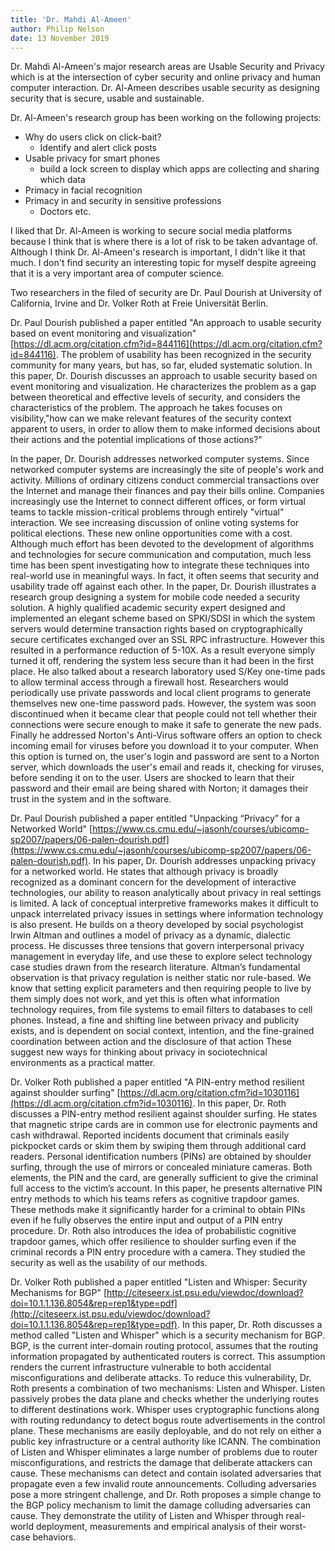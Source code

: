```yaml
---
title: 'Dr. Mahdi Al-Ameen'
author: Philip Nelson
date: 13 November 2019
---
```


Dr. Mahdi Al-Ameen's major research areas are Usable Security and Privacy which is at the intersection of cyber security and online privacy and human computer interaction. Dr. Al-Ameen describes usable security as designing security that is secure, usable and sustainable.

Dr. Al-Ameen's research group has been working on the following projects:

* Why do users click on click-bait?
  * Identify and alert click posts
* Usable privacy for smart phones
  * build a lock screen to display which apps are collecting and sharing which data
* Primacy in facial recognition
* Primacy in and security in sensitive professions
  * Doctors etc.

I liked that Dr. Al-Ameen is working to secure social media platforms because I think that is where there is a lot of risk to be taken advantage of. Although I think Dr. Al-Ameen's research is important, I didn't like it that much. I don't find security an interesting topic for myself despite agreeing that it is a very important area of computer science.

Two researchers in the filed of security are Dr. Paul Dourish at University of California, Irvine and Dr. Volker Roth at Freie Universität Berlin.

Dr. Paul Dourish published a paper entitled "An approach to usable security based on event monitoring and visualization" [https://dl.acm.org/citation.cfm?id=844116](https://dl.acm.org/citation.cfm?id=844116). The problem of usability has been recognized in the security community for many years, but has, so far, eluded systematic solution. In this paper, Dr. Dourish discusses an approach to usable security based on event monitoring and visualization. He characterizes the problem as a gap between theoretical and effective levels of security, and considers the characteristics of the problem. The approach he takes focuses on visibility,"how can we make relevant features of the security context apparent to users, in order to allow them to make informed decisions about their actions and the potential implications of those actions?"

In the paper, Dr. Dourish addresses networked computer systems. Since networked computer systems are increasingly the site of people's work and activity. Millions of ordinary citizens conduct commercial transactions over the Internet and manage their finances and pay their bills online. Companies increasingly use the Internet to connect different offices, or form virtual teams to tackle mission-critical problems through entirely "virtual" interaction. We see increasing discussion of online voting systems for political elections. These new online opportunities come with a cost. Although much effort has been devoted to the development of algorithms and technologies for secure communication and computation, much less time has been spent investigating how to integrate these techniques into real-world use in meaningful ways. In fact, it often seems that security and usability trade off against each other. In the paper, Dr. Dourish illustrates a research group designing a system for mobile code needed a security solution. A highly qualified academic security expert designed and implemented an elegant scheme based on SPKI/SDSI in which the system servers would determine transaction rights based on cryptographically secure certificates exchanged over an SSL RPC infrastructure. However this resulted in a performance reduction of 5-10X. As a result everyone simply turned it off, rendering the system less secure than it had been in the first place. He also talked about a research laboratory used S/Key one-time pads to allow terminal access through a firewall host. Researchers would periodically use private passwords and local client programs to generate themselves new one-time password pads. However, the system was soon discontinued when it became clear that people could not tell whether their connections were secure enough to make it safe to generate the new pads. Finally he addressed Norton's Anti-Virus software offers an option to check incoming email for viruses before you download it to your computer. When this option is turned on, the user's login and password are sent to a Norton server, which downloads the user's email and reads it, checking for viruses, before sending it on to the user. Users are shocked to learn that their password and their email are being shared with Norton; it damages their trust in the system and in the software. 

Dr. Paul Dourish published a paper entitled "Unpacking “Privacy” for a Networked World" [https://www.cs.cmu.edu/~jasonh/courses/ubicomp-sp2007/papers/06-palen-dourish.pdf](https://www.cs.cmu.edu/~jasonh/courses/ubicomp-sp2007/papers/06-palen-dourish.pdf). In his paper, Dr. Dourish addresses unpacking privacy for a networked world. He states that although privacy is broadly recognized as a dominant concern for the development of interactive technologies, our ability to reason analytically about privacy in real settings is limited. A lack of conceptual interpretive frameworks makes it difficult to unpack interrelated privacy issues in settings where information technology is also present. He builds on a theory developed by social psychologist Irwin Altman and outlines a model of privacy as a dynamic, dialectic process. He discusses three tensions that govern interpersonal privacy management in everyday life, and use these to explore select technology case studies drawn from the research literature. Altman’s fundamental observation is that privacy regulation is neither static nor rule-based. We know that setting explicit parameters and then requiring people to live by them simply does not work, and yet this is often what information technology requires, from file systems to email filters to databases to cell phones. Instead, a fine and shifting line between privacy and publicity exists, and is dependent on social context, intention, and the fine-grained coordination between action and the disclosure of that action These suggest new ways for thinking about privacy in sociotechnical environments as a practical matter.

Dr. Volker Roth published a paper entitled "A PIN-entry method resilient against shoulder surfing" [https://dl.acm.org/citation.cfm?id=1030116](https://dl.acm.org/citation.cfm?id=1030116). In this paper, Dr. Roth discusses a PIN-entry method resilient against shoulder surfing. He states that magnetic stripe cards are in common use for electronic payments and cash withdrawal. Reported incidents document that criminals easily pickpocket cards or skim them by swiping them through additional card readers. Personal identification numbers (PINs) are obtained by shoulder surfing, through the use of mirrors or concealed miniature cameras. Both elements, the PIN and the card, are generally sufficient to give the criminal full access to the victim’s account. In this paper, he presents alternative PIN entry methods to which his teams refers as cognitive trapdoor games. These methods make it significantly harder for a criminal to obtain PINs even if he fully observes the entire input and output of a PIN entry procedure. Dr. Roth also introduces the idea of probabilistic cognitive trapdoor games, which offer resilience to shoulder surfing even if the criminal records a PIN entry procedure with a camera. They studied the security as well as the usability of our methods.

Dr. Volker Roth published a paper entitled "Listen and Whisper: Security Mechanisms for BGP" [http://citeseerx.ist.psu.edu/viewdoc/download?doi=10.1.1.136.8054&rep=rep1&type=pdf](http://citeseerx.ist.psu.edu/viewdoc/download?doi=10.1.1.136.8054&rep=rep1&type=pdf). In this paper, Dr. Roth discusses a method called "Listen and Whisper" which is a security mechanism for BGP. BGP, is the current inter-domain routing protocol, assumes that the routing information propagated by authenticated routers is correct. This assumption renders the current infrastructure vulnerable to both accidental misconfigurations and deliberate attacks. To reduce this vulnerability, Dr. Roth presents a combination of two mechanisms: Listen and Whisper. Listen passively probes the data plane and checks whether the underlying routes to different destinations work. Whisper uses cryptographic functions along with routing redundancy to detect bogus route advertisements in the control plane. These mechanisms are easily deployable, and do not rely on either a public key infrastructure or a central authority like ICANN.  The combination of Listen and Whisper eliminates a large number of problems due to router misconfigurations, and restricts the damage that deliberate attackers can cause. These mechanisms can detect and contain isolated adversaries that propagate even a few invalid route announcements. Colluding adversaries pose a more stringent challenge, and Dr. Roth proposes a simple change to the BGP policy mechanism to limit the damage colluding adversaries can cause. They demonstrate the utility of Listen and Whisper through real-world deployment, measurements and empirical analysis of their worst-case behaviors.
